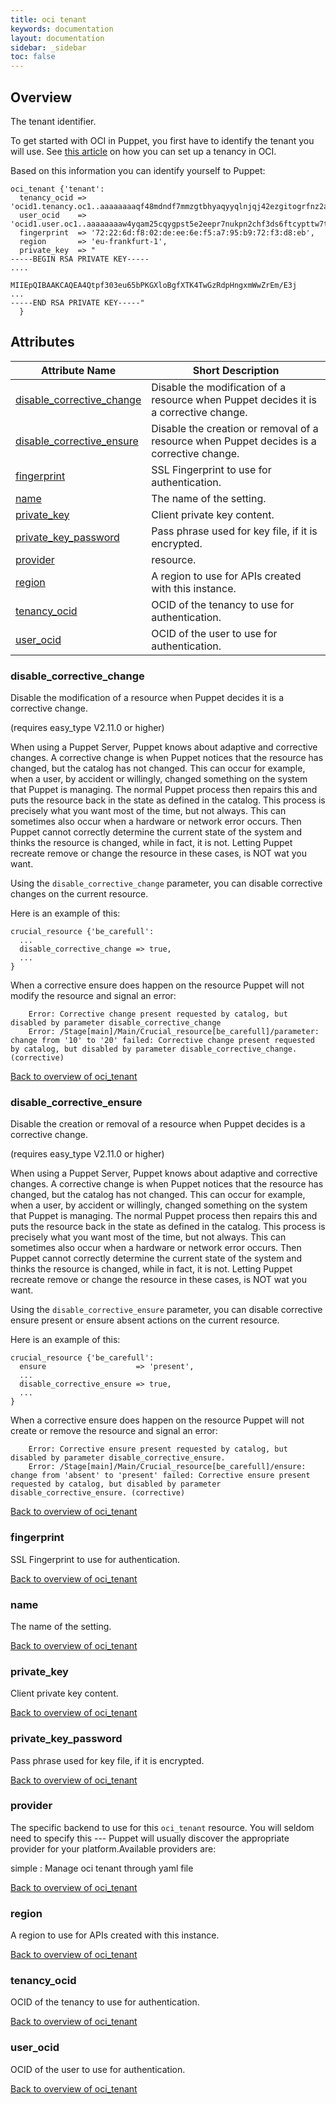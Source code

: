 ```yaml
---
title: oci tenant
keywords: documentation
layout: documentation
sidebar: _sidebar
toc: false
---
```

## Overview

The tenant identifier.

To get started with OCI in Puppet, you first have to identify the tenant you will use. See [this article](https://docs.cloud.oracle.com/en-us/iaas/Content/GSG/Concepts/settinguptenancy.htm) on how you can set up a tenancy in OCI.

Based on this information you can identify yourself to Puppet:

    oci_tenant {'tenant':
      tenancy_ocid => 'ocid1.tenancy.oc1..aaaaaaaaqf48mdndf7mmzgtbhyaqyyqlnjqj42ezgitogrfnz2a5qbw3mqa',
      user_ocid    => 'ocid1.user.oc1..aaaaaaaaw4yqam25cqygpst5e2eepr7nukpn2chf3ds6ftcypttw7tmkqyga',
      fingerprint  => '72:22:6d:f8:02:de:ee:6e:f5:a7:95:b9:72:f3:d8:eb',
      region       => 'eu-frankfurt-1',
      private_key  => "
    -----BEGIN RSA PRIVATE KEY-----
    ....

    MIIEpQIBAAKCAQEA4Qtpf303eu65bPKGXloBgfXTK4TwGzRdpHngxmWwZrEm/E3j
    ...
    -----END RSA PRIVATE KEY-----"
      }

## Attributes



Attribute Name                                                     | Short Description                                                                         |
------------------------------------------------------------------ | ----------------------------------------------------------------------------------------- |
[disable_corrective_change](#oci_tenant_disable_corrective_change) | Disable the modification of a resource when Puppet decides it is a corrective change.     |
[disable_corrective_ensure](#oci_tenant_disable_corrective_ensure) | Disable the creation or removal of a resource when Puppet decides is a corrective change. |
[fingerprint](#oci_tenant_fingerprint)                             | SSL Fingerprint to use for authentication.                                                |
[name](#oci_tenant_name)                                           | The name of the setting.                                                                  |
[private_key](#oci_tenant_private_key)                             | Client private key content.                                                               |
[private_key_password](#oci_tenant_private_key_password)           | Pass phrase used for key file, if it is encrypted.                                        |
[provider](#oci_tenant_provider)                                   | resource.                                                                                 |
[region](#oci_tenant_region)                                       | A region to use for APIs created with this instance.                                      |
[tenancy_ocid](#oci_tenant_tenancy_ocid)                           | OCID of the tenancy to use for authentication.                                            |
[user_ocid](#oci_tenant_user_ocid)                                 | OCID of the user to use for authentication.                                               |




### disable_corrective_change<a name='oci_tenant_disable_corrective_change'>

Disable the modification of a resource when Puppet decides it is a corrective change.

(requires easy_type V2.11.0 or higher)

When using a Puppet Server, Puppet knows about adaptive and corrective changes. A corrective change
is when Puppet notices that the resource has changed, but the catalog has not changed. This can occur
for example, when a user, by accident or willingly, changed something on the system that Puppet is
managing. The normal Puppet process then repairs this and puts the resource back in the state as defined
in the catalog. This process is precisely what you want most of the time, but not always. This can
sometimes also occur when a hardware or network error occurs. Then Puppet cannot correctly determine
the current state of the system and thinks the resource is changed, while in fact, it is not. Letting
Puppet recreate remove or change the resource in these cases, is NOT wat you want.

Using the `disable_corrective_change` parameter, you can disable corrective changes on the current resource.

Here is an example of this:

    crucial_resource {'be_carefull':
      ...
      disable_corrective_change => true,
      ...
    }

When a corrective ensure does happen on the resource Puppet will not modify the resource
and signal an error:

        Error: Corrective change present requested by catalog, but disabled by parameter disable_corrective_change
        Error: /Stage[main]/Main/Crucial_resource[be_carefull]/parameter: change from '10' to '20' failed: Corrective change present requested by catalog, but disabled by parameter disable_corrective_change. (corrective)



[Back to overview of oci_tenant](#attributes)

### disable_corrective_ensure<a name='oci_tenant_disable_corrective_ensure'>

Disable the creation or removal of a resource when Puppet decides is a corrective change.

(requires easy_type V2.11.0 or higher)

When using a Puppet Server, Puppet knows about adaptive and corrective changes. A corrective change
is when Puppet notices that the resource has changed, but the catalog has not changed. This can occur
for example, when a user, by accident or willingly, changed something on the system that Puppet is
managing. The normal Puppet process then repairs this and puts the resource back in the state as defined
in the catalog. This process is precisely what you want most of the time, but not always. This can
sometimes also occur when a hardware or network error occurs. Then Puppet cannot correctly determine
the current state of the system and thinks the resource is changed, while in fact, it is not. Letting
Puppet recreate remove or change the resource in these cases, is NOT wat you want.

Using the `disable_corrective_ensure` parameter, you can disable corrective ensure present or ensure absent actions on the current resource.

Here is an example of this:

    crucial_resource {'be_carefull':
      ensure                    => 'present',
      ...
      disable_corrective_ensure => true,
      ...
    }

When a corrective ensure does happen on the resource Puppet will not create or remove the resource
and signal an error:

        Error: Corrective ensure present requested by catalog, but disabled by parameter disable_corrective_ensure.
        Error: /Stage[main]/Main/Crucial_resource[be_carefull]/ensure: change from 'absent' to 'present' failed: Corrective ensure present requested by catalog, but disabled by parameter disable_corrective_ensure. (corrective)



[Back to overview of oci_tenant](#attributes)

### fingerprint<a name='oci_tenant_fingerprint'>

SSL Fingerprint to use for authentication.



[Back to overview of oci_tenant](#attributes)

### name<a name='oci_tenant_name'>

The name of the setting.



[Back to overview of oci_tenant](#attributes)

### private_key<a name='oci_tenant_private_key'>

Client private key content.



[Back to overview of oci_tenant](#attributes)

### private_key_password<a name='oci_tenant_private_key_password'>

Pass phrase used for key file, if it is encrypted.



[Back to overview of oci_tenant](#attributes)

### provider<a name='oci_tenant_provider'>

The specific backend to use for this `oci_tenant`
resource. You will seldom need to specify this --- Puppet will usually
discover the appropriate provider for your platform.Available providers are:

simple
: Manage oci tenant through yaml file



[Back to overview of oci_tenant](#attributes)

### region<a name='oci_tenant_region'>

A region to use for APIs created with this instance.



[Back to overview of oci_tenant](#attributes)

### tenancy_ocid<a name='oci_tenant_tenancy_ocid'>

OCID of the tenancy to use for authentication.



[Back to overview of oci_tenant](#attributes)

### user_ocid<a name='oci_tenant_user_ocid'>

OCID of the user to use for authentication.



[Back to overview of oci_tenant](#attributes)
